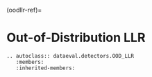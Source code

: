 (oodllr-ref)=
# Out-of-Distribution LLR

```{eval-rst}
.. autoclass:: dataeval.detectors.OOD_LLR
   :members:
   :inherited-members:
```
